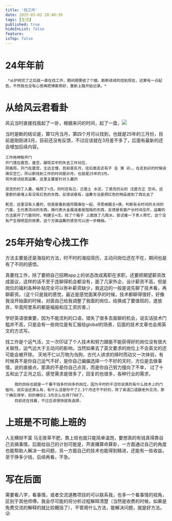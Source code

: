 ```yaml
---
title: '找工作'
date: 2025-03-02 20:40:39
tags: [生活]
published: true
hideInList: false
feature: 
isTop: false
---
```


<!-- more -->


# 24年年前

     *从护网完了之后就一直在找工作，期间顺便结了个婚，断断续续的找到现在，还算有一点起色，不然我也没有心思再把博客修好，重新上路开始记录。* 

# 从给风云君看卦

  风云当时直接找我起了一卦，根据来问的时间，起了一盘，![](http://www.4889527.xyz/post-images/1740920558431.jpg)

  当时是断的结论是，算12月当月，第四个月可以找到，也就是25年的三月份，目前是刚刚进3月，目前还没有反馈，不过应该就在3月差不多了，后面有最新的还会增加后续内容。

```
工作用神取开门
开门落在震宫，逢空，跟现实中的失去工作对应，
阴盾局，开门在震宫，主远主慢，目前是亥月，往后面走还有子 丑 寅 卯，，在走到卯的时候会填实空亡。所以断找到工作的时间是卯月，也就是25年的3月。
另外尝试给其运筹，这里主要是针对入墓的

艮宫的的丁入墓，格局丁+戊，同时还有己，己是土 水泥，丁是亮的尖的 戊是方正 空间，这里断的是墙上有没有红色的东西，反馈说是有，运筹方法是把红色的物品放到了西北去了

乾宫，这里没有入墓的，但是是看到值符跟庚在一起，寻思根据壬+庚，判断有长时间的关闭的门窗，壬代表流动的东西，庚代表大金属或者是阻隔的东西，反馈是有窗户长时间没开，运筹的方法是开了门窗同时，构建壬+戊，找了个箱子 上面放了几瓶水，尝试催一下贵人帮忙，这个没有产生很明显的效果，这个方面运筹的感觉可以进一步精细。``
```
# 25年开始专心找工作

方法主要是还是海投的方法，时不时的海投简历，主动问岗位还在不在，期间也是有了不同的感悟。

真要找工作，除了要把自己招聘app上的状态改成离职在求职，还要把期望薪资改成面议，这样的话不至于连聊得机会都没有，面了几家外企，设计薪资不高，但是岗位的福利各种补贴完全可以弥补薪资缺少，我这边的一般是说先聊了技术看，再聊薪资。（这个只是我的感觉，最近是感觉面某亭的时候，技术都聊得很好，好像我没开始面的时候，对面自己给我调整了我面的岗位，给换成了要值班的，遂放弃，毕竟阿里系的都是福报和压工资厉害，）

学好英语很重要，因为不能流利的口语，错失了很多去面聊的机会，说实话技术门槛并不高，只是会有一些岗位是有汇报给global的场景，后面的技术文章也会用英文的方式写。

找工作是个运气活，又一次印证了个人技术和努力跟能不能获得好的岗位没有很大关联性，运气远大于主动问的影响，当然如果去了英文要求的岗位上不会英文的还可能会被开除。
天地不仁以万物为刍狗，古代人讲求的择时而动又一次体验，有时候真不是你自己运气不好，是你自己偏偏选择一个不好的天时，方位是去做事情，说的直接点，那真的不是你自己点背，而是你自己努力撞向了不幸，
过了十五和出了正月之后，感觉需求是很多了，回复的也很多，各种行业的需求，

        我的目标也就是一个要不钱多时间多的岗位，因为平时的干活你说真的有什么技术上的门槛吗，说实话还真么有，有什么活是你干了2.3个月还干不好的，除了英语口语跟老外交流，那个确实得学，别的模仿2.3月怎么也得7788了。
        目前还在找着，不过应该很快就有选择，

# 上班是不可能上班的

人无横财不富 马无夜草不肥，靠上班也就只能简单温饱，要想真的有钱真得靠自己去搞事情，后面给自己的计划可能是，开直播算命算卦，一方面通过自己的角度也能帮助人解决一些问题，另一方面自己的技术也能得到精进，还能有一些收益，至于挣多少钱，后续再看，不急。

# 写在后面

需要看八字，看事情，或者交流道教项目的可以联系我，也多一个看事情的视角，区别于其他师傅，我会尽可能的将分析过程解释清楚（当然是收费的时候，如果是免费交流的解释的就比较概括了），不管用什么方法，能解决问题，就是好方法。😜




















   